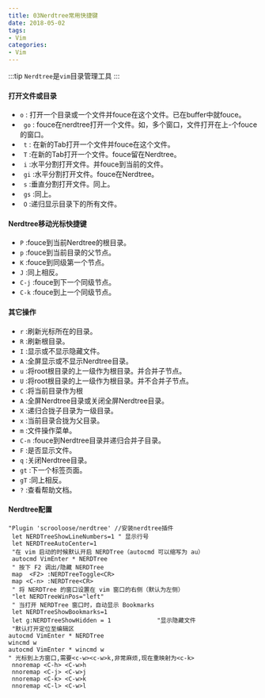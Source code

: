 ```yaml
---
title: 03Nerdtree常用快捷键
date: 2018-05-02
tags:
- Vim
categories:
- Vim
---
```

:::tip
`Nerdtree`是`vim`目录管理工具
:::
#### 打开文件或目录
* ` o ` : 打开一个目录或一个文件并fouce在这个文件。已在buffer中就fouce。
* ` go` : fouce在nerdtree打开一个文件。如，多个窗口，文件打开在上-个fouce的窗口。
* ` t` : 在新的Tab打开一个文件并fouce在这个文件。
* ` T` :在新的Tab打开一个文件。fouce留在Nerdtree。
* ` i` :水平分割打开文件。并fouce到当前的文件。
* ` gi` :水平分割打开文件。fouce在Nerdtree。
* ` s` :垂直分割打开文件。同上。
* ` gs` :同上。
* ` O` :递归显示目录下的所有文件。

<!--more-->
#### Nerdtree移动光标快捷键
* ` P ` :fouce到当前Nerdtree的根目录。
* ` p ` :fouce到当前目录的父节点。
* ` K ` :fouce到同级第一个节点。
* ` J ` :同上相反。
* ` C-j ` :fouce到下一个同级节点。
* ` C-k ` :fouce到上一个同级节点。

#### 其它操作
* ` r ` :刷新光标所在的目录。
* ` R ` :刷新根目录。
* ` I ` :显示或不显示隐藏文件。
* ` A ` :全屏显示或不显示Nerdtree目录。
* ` u ` :将root根目录的上一级作为根目录。并合并子节点。
* ` U ` :将root根目录的上一级作为根目录。并不合并子节点。
* ` C ` :将当前目录作为根
* ` A ` :全屏Nerdtree目录或关闭全屏Nerdtree目录。
* ` X ` :递归合拢子目录为一级目录。
* ` x ` :当前目录合拢为父目录。
* ` m ` :文件操作菜单。
* ` C-n ` :fouce到Nerdtree目录并递归合并子目录。
* ` F ` :是否显示文件。
* ` q ` :关闭Nerdtree目录。
* ` gt ` :下一个标签页面。
* ` gT ` :同上相反。
* ` ? ` :查看帮助文档。

#### Nerdtree配置
``` vim
"Plugin 'scrooloose/nerdtree' //安装nerdtree插件
 let NERDTreeShowLineNumbers=1 " 显示行号
 let NERDTreeAutoCenter=1
 "在 vim 启动的时候默认开启 NERDTree（autocmd 可以缩写为 au）
 autocmd VimEnter * NERDTree
 " 按下 F2 调出/隐藏 NERDTree
 map  <F2> :NERDTreeToggle<CR>
 map <C-n> :NERDTree<CR>
 " 将 NERDTree 的窗口设置在 vim 窗口的右侧（默认为左侧）
 "let NERDTreeWinPos="left"
 " 当打开 NERDTree 窗口时，自动显示 Bookmarks
 let NERDTreeShowBookmarks=1
 let g:NERDTreeShowHidden = 1             "显示隐藏文件
 "默认打开定位至编辑区
autocmd VimEnter * NERDTree
wincmd w
autocmd VimEnter * wincmd w
" 光标到上方窗口,需要<c-w><c-w>k,非常麻烦,现在重映射为<c-k>
 nnoremap <C-h> <C-w>h
 nnoremap <C-j> <C-w>j
 nnoremap <C-k> <C-w>k
 nnoremap <C-l> <C-w>l
```

